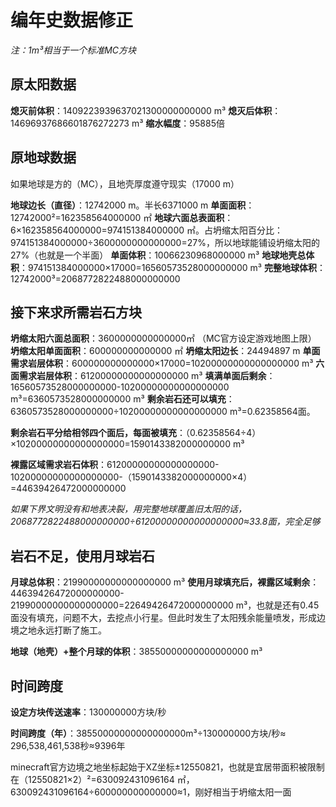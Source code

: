# 编年史数据修正

*注：1m³相当于一个标准MC方块*

## 原太阳数据

**熄灭前体积**：1409223939637021300000000000 m³
**熄灭后体积**：14696937686601876272273 m³
**缩水幅度**：95885倍

## 原地球数据

如果地球是方的（MC），且地壳厚度遵守现实（17000 m）

**地球边长（直径）**：12742000 m。半长6371000 m
**单面面积**：12742000²=162358564000000 ㎡
**地球六面总表面积**：6×162358564000000=974151384000000 ㎡。占坍缩太阳百分比：974151384000000÷3600000000000000=27%，所以地球能铺设坍缩太阳的27%（也就是一个半面）
**单面体积**：10066230968000000 m³
**地球地壳总体积**：974151384000000×17000=16560573528000000000 m³
**完整地球体积**：12742000³=2068772822488000000000

## 接下来求所需岩石方块

**坍缩太阳六面总面积**：3600000000000000㎡ （MC官方设定游戏地图上限）
**坍缩太阳单面面积**：600000000000000 ㎡
**坍缩太阳边长**：24494897 m
**单面需求岩层体积**：600000000000000×17000=10200000000000000000 m³
**六面需求岩层体积**：61200000000000000000 m³
**填满单面后剩余**：16560573528000000000-10200000000000000000 m³=6360573528000000000 m³
**剩余岩石还可以填充**：6360573528000000000÷10200000000000000000 m³=0.62358564面。

**剩余岩石平分给相邻四个面后，每面被填充**：（0.62358564÷4）×10200000000000000000=1590143382000000000 m³

**裸露区域需求岩石体积**：61200000000000000000-10200000000000000000-（1590143382000000000×4）=44639426472000000000

*如果下界文明没有和地表决裂，用完整地球覆盖旧太阳的话，2068772822488000000000÷61200000000000000000≈33.8面，完全足够*

## 岩石不足，使用月球岩石
**月球总体积**：21990000000000000000 m³
**使用月球填充后，裸露区域剩余**：44639426472000000000-21990000000000000000=22649426472000000000 m³，也就是还有0.45面没有填充，问题不大，去挖点小行星。但此时发生了太阳残余能量喷发，形成边境之地永远打断了施工。

**地球（地壳）+整个月球的体积**：38550000000000000000 m³

## 时间跨度

**设定方块传送速率**：130000000方块/秒

**时间跨度（年）**：38550000000000000000m³÷130000000方块/秒≈ 296,538,461,538秒≈9396年

minecraft官方边境之地坐标起始于XZ坐标±12550821，也就是宜居带面积被限制在（12550821×2）²=630092431096164 ㎡，630092431096164÷600000000000000≈1，刚好相当于坍缩太阳一面